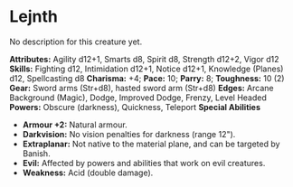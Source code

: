 # Lejnth

No description for this creature yet.

**Attributes:** Agility d12+1, Smarts d8, Spirit d8, Strength d12+2,
Vigor d12
**Skills:** Fighting d12, Intimidation d12+1, Notice d12+1, Knowledge
(Planes) d12, Spellcasting d8
**Charisma:** +4; **Pace:** 10; **Parry:** 8; **Toughness:** 10 (2)
**Gear:** Sword arms (Str+d8), hasted sword arm (Str+d8)
**Edges:** Arcane Background (Magic), Dodge, Improved Dodge, Frenzy,
Level Headed
**Powers:** Obscure (darkness), Quickness, Teleport
**Special Abilities**

- **Armour +2:** Natural armour.
- **Darkvision:** No vision penalties for darkness (range 12").
- **Extraplanar:** Not native to the material plane, and can be targeted
by Banish.
- **Evil:** Affected by powers and abilities that work on evil
creatures.
- **Weakness:** Acid (double damage).
